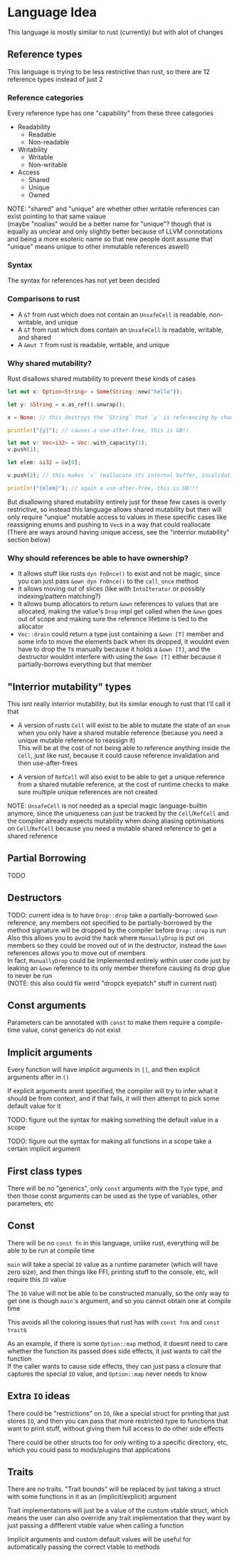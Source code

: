 # Language Idea

This language is mostly similar to rust (currently) but with alot of changes

## Reference types

This language is trying to be less restrictive than rust, so there are 12 reference types instead of just 2

### Reference categories

Every reference type has one "capability" from these three categories

- Readability
  - Readable
  - Non-readable
- Writability
  - Writable
  - Non-writable
- Access
  - Shared
  - Unique
  - Owned

NOTE: "shared" and "unique" are whether other writable references can exist pointing to that same valaue
<br>
(maybe "noalias" would be a better name for "unique"? though that is equally as unclear and only slightly better because of LLVM connotations and being a more esoteric name so that new people dont assume that "unique" means unique to other immutable references aswell)

### Syntax

The syntax for references has not yet been decided

### Comparisons to rust

- A `&T` from rust which does not contain an `UnsafeCell` is readable, non-writable, and unique
- A `&T` from rust which does contain an `UnsafeCell` is readable, writable, and shared
- A `&mut T` from rust is readable, writable, and unique

### Why shared mutability?

Rust disallows shared mutability to prevent these kinds of cases

```rs
let mut x: Option<String> = Some(String::new("hello"));

let y: &String = x.as_ref().unwrap();

x = None; // this destroys the `String` that `y` is referencing by changing the variant

println!("{y}"); // causes a use-after-free, this is UB!!
```

```rs
let mut v: Vec<i32> = Vec::with_capacity(1);
v.push(1);

let elem: &i32 = &v[0];

v.push(2); // this makes `v` reallocate its internal buffer, invalidating `elem`

println!("{elem}"); // again a use-after-free, this is UB!!!
```

But disallowing shared mutability entirely just for these few cases is overly restrictive, so instead this language allows shared mutability but then will only require "unqiue" mutable access to values in these specific cases like reassigning enums and pushing to `Vec`s in a way that could reallocate
<br>
(There are ways around having unique access, see the "interrior mutability" section below)

### Why should references be able to have ownership?

- It allows stuff like rusts `dyn FnOnce()` to exist and not be magic, since you can just pass `&own dyn FnOnce()` to the `call_once` method
- It allows moving out of slices (like with `IntoIterator` or possibly indexing/pattern matching?)
- It allows bump allocators to return `&own` references to values that are allocated, making the value's `Drop` impl get called when the `&own` goes out of scope and making sure the reference lifetime is tied to the allocator
- `Vec::drain` could return a type just containing a `&own [T]` member and some info to move the elements back when its dropped, it wouldnt even have to drop the `T`s manually because it holds a `&own [T]`, and the destructor wouldnt interfere with using the `&own [T]` either because it partially-borrows everything but that member

## "Interrior mutability" types

This isnt really interrior mutability, but its similar enough to rust that I'll call it that

- A version of rusts `Cell` will exist to be able to mutate the state of an `enum` when you only have a shared mutable reference (because you need a unique mutable reference to reassign it)
  <br>
  This will be at the cost of not being able to reference anything inside the `Cell`, just like rust, because it could cause reference invalidation and then use-after-frees

- A version of `RefCell` will also exist to be able to get a unique reference from a shared mutable reference, at the cost of runtime checks to make sure multiple unique references are not created

NOTE: `UnsafeCell` is not needed as a special magic language-builtin anymore, since the uniqueness can just be tracked by the `Cell`/`RefCell` and the compiler already expects mutability when doing aliasing optimisations on `Cell`/`RefCell` because you need a mutable shared reference to get a shared reference

## Partial Borrowing

TODO

## Destructors

TODO: current idea is to have `Drop::drop` take a partially-borrowed `&own` reference, any members not specified to be partially-borrowed by the method signature will be dropped by the compiler before `Drop::drop` is run
<br>
Also this allows you to avoid the hack where `ManuallyDrop` is put on members so they could be moved out of in the destructor, instead the `&own` references allows you to move out of members
<br>
In fact, `ManuallyDrop` could be implemented entirely within user code just by leaking an `&own` reference to its only member therefore causing its drop glue to never be run
<br>
(NOTE: this also could fix weird "dropck eyepatch" stuff in current rust)

## Const arguments

Parameters can be annotated with `const` to make them require a compile-time value, const generics do not exist

## Implicit arguments

Every function will have implicit arguments in `[]`, and then explicit arguments after in `()`

If explicit arguments arent specified, the compiler will try to infer what it should be from context, and if that fails, it will then attempt to pick some default value for it

TODO: figure out the syntax for making something the default value in a scope

TODO: figure out the syntax for making all functions in a scope take a certain implicit argument

## First class types

There will be no "generics", only `const` arguments with the `Type` type, and then those const arguments can be used as the type of variables, other parameters, etc

## Const

There will be no `const fn` in this language, unlike rust, everything will be able to be run at compile time

`main` will take a special `IO` value as a runtime parameter (which will have zero size), and then things like FFI, printing stuff to the console, etc, will require this `IO` value

The `IO` value will not be able to be constructed manually, so the only way to get one is though `main`'s argument, and so you cannot obtain one at compile time

This avoids all the coloring issues that rust has with `const fn`s and `const trait`s

As an example, if there is some `Option::map` method, it doesnt need to care whether the function its passed does side effects, it just wants to call the function
<br>
If the caller wants to cause side effects, they can just pass a closure that captures the special `IO` value, and `Option::map` never needs to know

## Extra `IO` ideas

There could be "restrictions" on `IO`, like a special struct for printing that just stores `IO`, and then you can pass that more restricted type to functions that want to print stuff, without giving them full access to do other side effects

There could be other structs too for only writing to a specific directory, etc, which you could pass to mods/plugins that applications

## Traits

There are no traits. "Trait bounds" will be replaced by just taking a struct with some functions in it as an (implicit/explicit) argument

Trait implementations will just be a value of the custom vtable struct, which means the user can also override any trait implementation that they want by just passing a diffferent vtable value when calling a function

Implicit arguments and custom default values will be useful for automatically passing the correct vtable to methods
